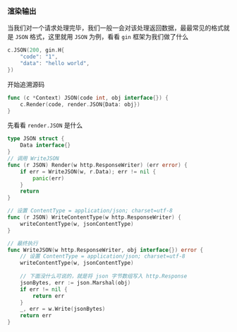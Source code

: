 ### 渲染输出
当我们对一个请求处理完毕，我们一般一会对该处理返回数据，最最常见的格式就是 `JSON` 格式，这里就用 `JSON` 为例，看看 `gin` 框架为我们做了什么
```go
c.JSON(200, gin.H{
	"code": "1",
	"data": "hello world",
})
```
开始追溯源码
```go
func (c *Context) JSON(code int, obj interface{}) {
	c.Render(code, render.JSON{Data: obj})
}
```
先看看 `render.JSON` 是什么
```go
type JSON struct {
	Data interface{}
}
// 调用 WriteJSON
func (r JSON) Render(w http.ResponseWriter) (err error) {
	if err = WriteJSON(w, r.Data); err != nil {
		panic(err)
	}
	return
}

// 设置 ContentType = application/json; charset=utf-8
func (r JSON) WriteContentType(w http.ResponseWriter) {
	writeContentType(w, jsonContentType)
}

// 最终执行
func WriteJSON(w http.ResponseWriter, obj interface{}) error {
	// 设置 ContentType = application/json; charset=utf-8
	writeContentType(w, jsonContentType)
	
	// 下面没什么可说的，就是将 json 字节数组写入 http.Response
	jsonBytes, err := json.Marshal(obj)
	if err != nil {
		return err
	}
	_, err = w.Write(jsonBytes)
	return err
}
```